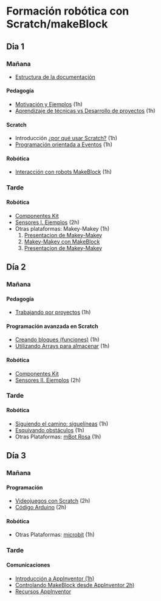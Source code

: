 # Formación robótica con Scratch/makeBlock

## Dia 1
### Mañana

* [Estructura de la documentación](../EstructuraDocumentacion.md)

#### Pedagogía
* [Motivación y  Ejemplos](./MotivacionEjemplos.md) (1h)
* [Aprendizaje de técnicas vs Desarrollo de proyectos](./EstudioVSProyectos.md) (1h)
#### Scratch
* Introducción [¿por qué usar Scratch?](./PorqueScratch.md) (1h)
* [Programación orientada a Eventos](./ProgramacionEventos.md) (1h)
#### Robótica
* [Interacción con robots MakeBlock](./InteracionRobots.Makeblock.md) (1h)

### Tarde
#### Robótica
* [Componentes Kit](../Fichas/ComponentesKit.md)
* [Sensores I. Ejemplos](./Sensores_I.md) (2h)
* Otras plataformas: Makey-Makey (1h)
    1. [Presentacion de Makey-Makey](./MakeyMakey/MakeyMakeyRecursos.md)
    1. [Makey-Makey con MakeBlock](./MakeyMakey/MakeyMakeyMakeblock.md)
    1. [Presentacion de Makey-Makey](./MakeyMakey/MakeyMakeyRecursos.md)

## Día 2
### Mañana
#### Pedagogía
* [Trabajando por proyectos](./TrabajandoProyectos.md) (1h)

#### Programación avanzada en Scratch
* [Creando bloques (funciones)](./ScratchFunciones.md) (1h)
* [Utilizando Arrays para almacenar](./ScratchArrays.md) (1h)

#### Robótica
* [Componentes Kit](../Fichas/ComponentesKit.md)
* [Sensores II. Ejemplos](./Sensores_II.md) (2h)

### Tarde

#### Robótica

* [Siguiendo el camino: siguelíneas](./Siguelineas.md) (1h)
* [Esquivando obstáculos](./Obstaculos.md) (1h)
* Otras Plataformas: [mBot Rosa](./mBotRosa.md) (1h)


## Día 3
### Mañana
#### Programación
* [Videojuegos con Scratch](./VideojuegosScratch.md) (2h)
* [Código Arduino](./CodigoArduino.md) (2h)
#### Robótica
* Otras Plataformas: [microbit](../Microbit/Microbit.md)  (1h)

### Tarde
#### Comunicaciones 
* [Introducción a AppInventor (1h)](./AppInventor/AppInventor_tutorial.md)
* [Controlando MakeBlock desde AppInventor 2h)](./AppInventor/AppInventor_makeblock.md)
* [Recursos AppInventor](./AppInventor/AppInventorRecursos.md)

